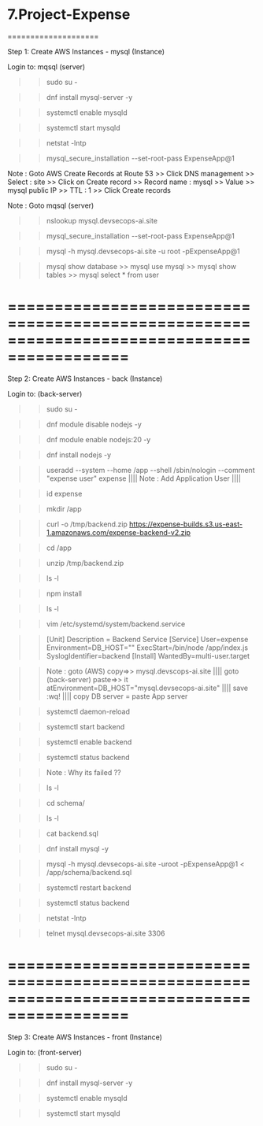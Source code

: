 # 7.Project-Expense
====================

Step 1: Create AWS Instances - mysql (Instance)

Login to: mqsql (server) 

>> sudo su -

>> dnf install mysql-server -y 

>> systemctl enable mysqld

>> systemctl start mysqld

>> netstat -lntp

>> mysql_secure_installation --set-root-pass ExpenseApp@1

Note : Goto AWS Create Records at Route 53  >> Click DNS management  >> Select : site  >>  Click on Create record >> Record name : mysql  >> Value >> mysql public IP  >> TTL : 1  >> Click Create records

Note : Goto mqsql (server) 

>> nslookup mysql.devsecops-ai.site    

>> mysql_secure_installation --set-root-pass ExpenseApp@1

>> mysql -h mysql.devsecops-ai.site -u root -pExpenseApp@1

>> mysql show database  >> mysql use mysql  >> mysql  show tables  >> mysql select * from user

===========================================================================================
===========================================================================================

Step 2: Create AWS Instances - back (Instance)

Login to: (back-server) 

>> sudo su -

>> dnf module disable nodejs -y

>> dnf module enable nodejs:20 -y

>> dnf install nodejs -y

>> useradd --system --home /app --shell /sbin/nologin --comment "expense user" expense    ||||  Note : Add Application User  ||||

>> id expense

>> mkdir /app

>> curl -o /tmp/backend.zip https://expense-builds.s3.us-east-1.amazonaws.com/expense-backend-v2.zip

>> cd /app

>> unzip /tmp/backend.zip

>> ls -l

>> npm install

>> ls -l

>> vim /etc/systemd/system/backend.service

>> [Unit] Description = Backend Service [Service] User=expense Environment=DB_HOST="<MYSQL-SERVER-IPADDRESS>" ExecStart=/bin/node /app/index.js SyslogIdentifier=backend [Install] WantedBy=multi-user.target

>> Note : goto (AWS) copy=>> mysql.devscops-ai.site  |||| goto (back-server) paste=>> it  atEnvironment=DB_HOST="mysql.devsecops-ai.site"  |||| save :wq!   |||| copy DB server = paste App server

>> systemctl daemon-reload

>> systemctl start backend

>> systemctl enable backend

>> systemctl status backend

>> Note : Why its failed ??

>> ls -l

>> cd schema/

>> ls -l

>> cat backend.sql

>> dnf install mysql -y

>> mysql -h mysql.devsecops-ai.site -uroot -pExpenseApp@1 < /app/schema/backend.sql

>> systemctl restart backend

>> systemctl status backend

>> netstat -lntp

>> telnet mysql.devsecops-ai.site 3306 

===========================================================================================
===========================================================================================

Step 3: Create AWS Instances - front (Instance)

Login to:  (front-server) 

>> sudo su -

>> dnf install mysql-server -y 

>> systemctl enable mysqld

>> systemctl start mysqld

